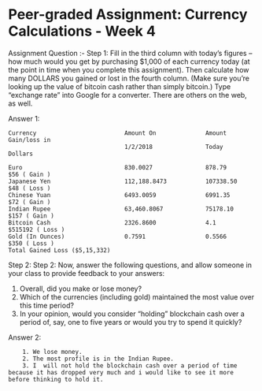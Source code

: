 # Peer-graded Assignment: Currency Calculations - Week 4



Assignment Question :-
Step 1: Fill in the third column with today’s figures – how much would you get by purchasing $1,000 of each currency today (at the point in time when you complete this assignment). Then calculate how many DOLLARS you gained or lost in the fourth column. (Make sure you’re looking up the value of bitcoin cash rather than simply bitcoin.) Type “exchange rate” into Google for a converter. There are others on the web, as well.

Answer 1: 

    Currency                         Amount On              Amount          Gain/loss in
                                     1/2/2018               Today           Dollars

    Euro                             830.0027               878.79           $56 ( Gain )
    Japanese Yen                     112,188.8473           107338.50        $48 ( Loss )
    Chinese Yuan                     6493.0059              6991.35          $72 ( Gain )
    Indian Rupee                     63,460.8067            75178.10         $157 ( Gain )
    Bitcoin Cash                     2326.8600              4.1              $515192 ( Loss )
    Gold (In Ounces)                 0.7591                 0.5566           $350 ( Loss )
    Total Gained Loss ($5,15,332)



Step 2: 
Step 2: Now, answer the following questions, and allow someone in your class to provide feedback to your answers:
1. Overall, did you make or lose money?
2. Which of the currencies (including gold) maintained the most value over this time period?
3. In your opinion, would you consider “holding” blockchain cash over a period of, say, one to five years or would you try to spend it quickly?


Answer 2: 

        1. We lose money.
        2. The most profile is in the Indian Rupee.
        3. I  will not hold the blockchain cash over a period of time because it has dropped very much and i would like to see it more before thinking to hold it.
